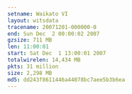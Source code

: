 ```yaml
---
setname: Waikato VI
layout: witsdata
tracename: 20071201-000000-0
end: Sun Dec  2 00:00:02 2007
gzsize: 711 MB
len: 11:00:01
start: Sat Dec  1 13:00:01 2007
totalwirelen: 14,434 MB
pkts: 31 million
size: 2,298 MB
md5: dd243f8611446a44078bc7aee5b3b6ea
---
```

